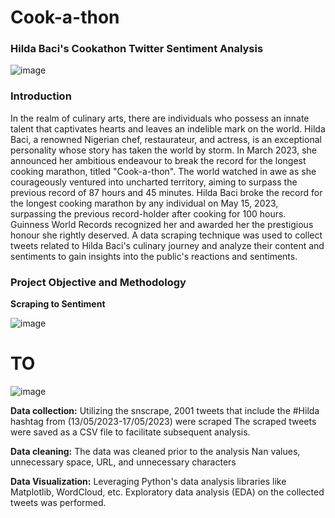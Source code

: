 # Cook-a-thon
### Hilda Baci's Cookathon Twitter Sentiment Analysis
 ![image](https://github.com/Egunjobi-Tunde/Cook-a-thon/assets/105982006/2dcd8050-e5ad-4d28-a57d-c35e95d45475)
### Introduction
In the realm of culinary arts, there are individuals who possess an innate talent that captivates hearts and leaves an indelible mark on the world. Hilda Baci, a renowned Nigerian chef, restaurateur, and actress, is an exceptional personality whose story has taken the world by storm. In March 2023, she announced her ambitious endeavour to break the record for the longest cooking marathon, titled "Cook-a-thon". The world watched in awe as she courageously ventured into uncharted territory, aiming to surpass the previous record of 87 hours and 45 minutes. Hilda Baci broke the record for the longest cooking marathon by any individual on May 15, 2023, surpassing the previous record-holder after cooking for 100 hours. Guinness World Records recognized her and awarded her the prestigious honour she rightly deserved.
A data scraping technique was used to collect tweets related to Hilda Baci's culinary journey and analyze their content and sentiments to gain insights into the public's reactions and sentiments.
### Project Objective and Methodology
**Scraping to Sentiment**

![image](https://github.com/Egunjobi-Tunde/Cook-a-thon/assets/105982006/fa442d92-f15e-49c0-b0c9-c65962819593)
# TO
![image](https://github.com/Egunjobi-Tunde/Cook-a-thon/assets/105982006/8b956317-bd4f-45a6-b78e-ac0b21fe9e07)

**Data collection:** 
Utilizing the snscrape, 2001 tweets that include the #Hilda hashtag from (13/05/2023-17/05/2023) were scraped
The scraped tweets were saved as a CSV file to facilitate subsequent analysis.

**Data cleaning:**
The data was cleaned prior to the analysis
Nan values, unnecessary space, URL, and unnecessary characters

**Data Visualization:**
Leveraging Python's data analysis libraries like Matplotlib, WordCloud, etc. Exploratory data analysis (EDA) on the collected tweets was performed.



